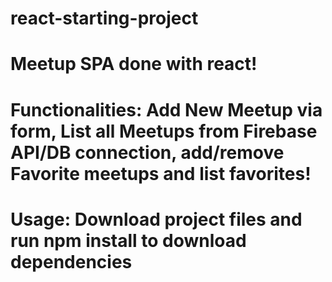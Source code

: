 # react-starting-project
# Meetup SPA done with react!
# Functionalities: Add New Meetup via form, List all Meetups from Firebase API/DB connection, add/remove Favorite meetups and list favorites!
# Usage: Download project files and run npm install to download dependencies
